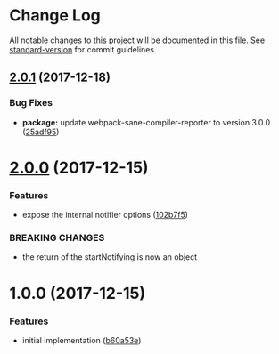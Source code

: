 # Change Log

All notable changes to this project will be documented in this file. See [standard-version](https://github.com/conventional-changelog/standard-version) for commit guidelines.

<a name="2.0.1"></a>
## [2.0.1](https://github.com/moxystudio/webpack-sane-compiler-notifier/compare/v2.0.0...v2.0.1) (2017-12-18)


### Bug Fixes

* **package:** update webpack-sane-compiler-reporter to version 3.0.0 ([25adf95](https://github.com/moxystudio/webpack-sane-compiler-notifier/commit/25adf95))



<a name="2.0.0"></a>
# [2.0.0](https://github.com/moxystudio/webpack-sane-compiler-notifier/compare/v1.0.0...v2.0.0) (2017-12-15)


### Features

* expose the internal notifier options ([102b7f5](https://github.com/moxystudio/webpack-sane-compiler-notifier/commit/102b7f5))


### BREAKING CHANGES

* the return of the startNotifying is now an object



<a name="1.0.0"></a>
# 1.0.0 (2017-12-15)


### Features

* initial implementation ([b60a53e](https://github.com/moxystudio/webpack-sane-compiler-notifier/commit/b60a53e))
